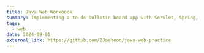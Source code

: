 ```yaml
---
title: Java Web Workbook
summary: Implementing a to-do bulletin board app with Servlet, Spring, SpringBoot, and other technologies for developing web backends in Java
tags:
  - web
date: 2024-09-01
external_link: https://github.com/2Jaeheon/java-web-practice
---
```


